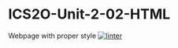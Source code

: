 # ICS2O-Unit-2-02-HTML
Webpage with proper style
[![linter](https://github.com/MmeiyuC/ICS2O-Unit-2-02-HTML/workflows/linter/badge.svg)](https://github.com/marketplace/actions/super-linter)       
